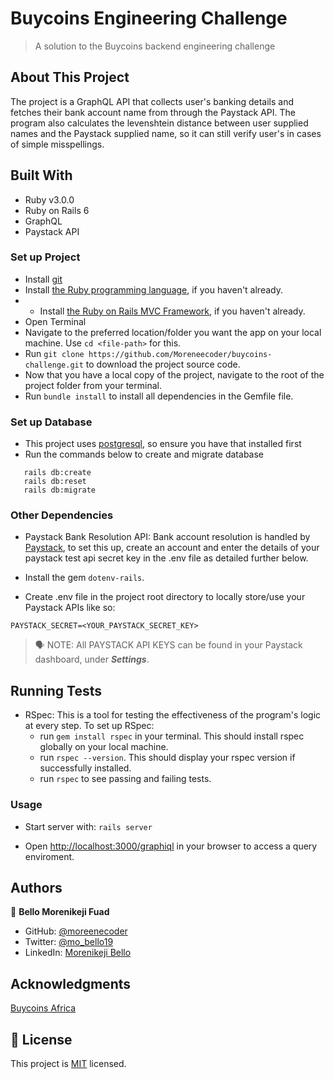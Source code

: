 # Buycoins Engineering Challenge

> A solution to the Buycoins backend engineering challenge

## About This Project
The project is a GraphQL API that collects user's banking details and fetches their bank account name from through the Paystack API. The program also calculates the levenshtein distance between user supplied names and the Paystack supplied name, so it can still verify user's in cases of simple misspellings.

## Built With

- Ruby v3.0.0
- Ruby on Rails 6
- GraphQL
- Paystack API

### Set up Project

- Install [git](https://git-scm.com/downloads)
- Install [the Ruby programming language](https://ruby-doc.org/downloads/), if you haven't already.
- - Install [the Ruby on Rails MVC Framework](https://rubyonrails.org/), if you haven't already.
- Open Terminal
- Navigate to the preferred location/folder you want the app on your local machine. Use `cd <file-path>` for this.
- Run `git clone https://github.com/Moreneecoder/buycoins-challenge.git` to download the project source code.
- Now that you have a local copy of the project, navigate to the root of the project folder from your terminal.
- Run `bundle install` to install all dependencies in the Gemfile file.

### Set up Database
- This project uses [postgresql](https://www.postgresql.org/download/), so ensure you have that installed first
- Run the commands below to create and migrate database
```
   rails db:create
   rails db:reset
   rails db:migrate
```

### Other Dependencies
- Paystack Bank Resolution API: Bank account resolution is handled by [Paystack](https://paystack.com/), to set this up, create an account and enter the details of your paystack test api secret key in the .env file as detailed further below.

- Install the gem `dotenv-rails`.
- Create .env file in the project root directory to locally store/use your Paystack APIs like so:
```
PAYSTACK_SECRET=<YOUR_PAYSTACK_SECRET_KEY>
```

> 🗣 NOTE: All PAYSTACK API KEYS can be found in your Paystack dashboard, under **_Settings_**.

## Running Tests
- RSpec: This is a tool for testing the effectiveness of the program's logic at every step. To set up RSpec:
  - run `gem install rspec` in your terminal. This should install rspec globally on your local machine.
  - run `rspec --version`. This should display your rspec version if successfully installed.
  - run `rspec` to see passing and failing tests.

### Usage

- Start server with: `rails server`

- Open [http://localhost:3000/graphiql](http://localhost:3000/graphiql) in your browser to access a query enviroment.

## Authors

👤 **Bello Morenikeji Fuad**

- GitHub: [@moreenecoder](https://github.com/Moreneecoder)
- Twitter: [@mo_bello19](https://twitter.com/mo_bello19)
- LinkedIn: [Morenikeji Bello](https://linkedin.com/morenikeji-bello)

## Acknowledgments

[Buycoins Africa](https://buycoins.africa/)

## 📝 License

This project is [MIT](./LICENSE) licensed.